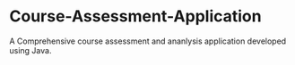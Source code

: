 Course-Assessment-Application
=============================

A Comprehensive course assessment and ananlysis application developed using Java.
